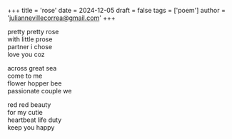 +++
title = 'rose'
date = 2024-12-05
draft = false
tags = ['poem']
author = 'juliannevillecorrea@gmail.com'
+++

pretty pretty rose\
with little prose\
partner i chose\
love you coz

across great sea\
come to me\
flower hopper bee\
passionate couple we

red red beauty\
for my cutie\
heartbeat life duty\
keep you happy
